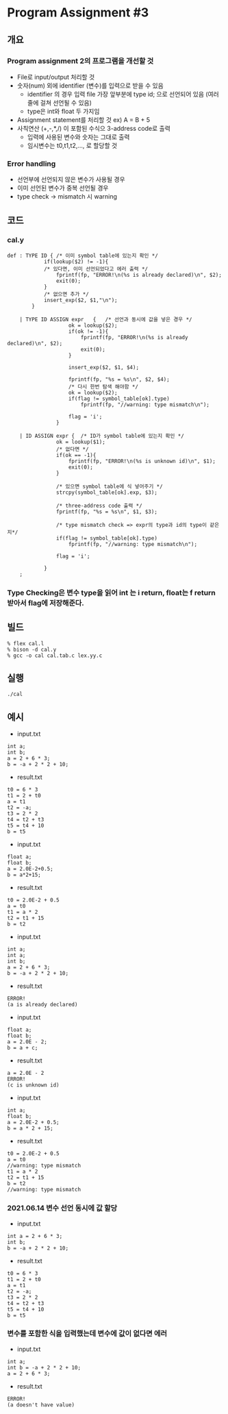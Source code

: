 # Program Assignment #3

## 개요
### Program assignment 2의 프로그램을 개선할 것
* File로 input/output 처리할 것
* 숫자(num) 외에 identifier (변수)를 입력으로 받을 수 있음
  * identifier 의 경우 입력 file 가장 앞부분에 type id; 으로 선언되어 있음 (여러줄에 걸쳐 선언될 수 있음)
  * type은 int와 float 두 가지임
* Assignment statement를 처리할 것 ex) A = B + 5
* 사칙연산 (+,-,*,/) 이 포함된 수식으 3-address code로 출력
  * 입력에 사용된 변수와 숫자는 그대로 출력
  * 임시변수는 t0,t1,t2,..., 로 할당할 것

### Error handling
* 선언부에 선언되지 않은 변수가 사용될 경우
* 이미 선언된 변수가 중복 선언될 경우
* type check -> mismatch 시 warning 

## 코드 
### cal.y
```
def	: TYPE ID {	/* 이미 symbol table에 있는지 확인 */
			if(lookup($2) != -1){
			/* 있다면, 이미 선언되었다고 에러 출력 */
				fprintf(fp, "ERROR!\n(%s is already declared)\n", $2);
				exit(0);
			}
			/* 없으면 추가 */
			insert_exp($2, $1,"\n");
		}

	| TYPE ID ASSIGN expr	{	/* 선언과 동시에 값을 넣은 경우 */
					ok = lookup($2);
					if(ok != -1){
						fprintf(fp, "ERROR!\n(%s is already declared)\n", $2);
						exit(0);
					}

					insert_exp($2, $1, $4);
					
					fprintf(fp, "%s = %s\n", $2, $4);
					/* 다시 한번 탐색 해야함 */
					ok = lookup($2);
					if(flag != symbol_table[ok].type)
						fprintf(fp, "//warning: type mismatch\n"); 

					flag = 'i';
				}
				
	| ID ASSIGN expr {	/* ID가 symbol table에 있는지 확인 */
				ok = lookup($1);
				/* 없다면 */
				if(ok == -1){
					fprintf(fp, "ERROR!\n(%s is unknown id)\n", $1);
					exit(0);
				}
				
				/* 있으면 symbol table에 식 넣어주기 */
				strcpy(symbol_table[ok].exp, $3);

				/* three-address code 출력 */
				fprintf(fp, "%s = %s\n", $1, $3);

				/* type mismatch check => expr의 type과 id의 type이 같은지*/
				if(flag != symbol_table[ok].type)
					fprintf(fp, "//warning: type mismatch\n");

				flag = 'i';
				
			}
	;

 ```
 ### Type Checking은 변수 type을 읽어 int 는 i return, float는 f return 받아서 flag에 저장해준다. 

## 빌드
```
% flex cal.l
% bison -d cal.y
% gcc -o cal cal.tab.c lex.yy.c
```

## 실행
```
./cal
```

## 예시
 * input.txt
 ```
 int a;
 int b;
 a = 2 + 6 * 3;
 b = -a + 2 * 2 + 10;
 ```
 * result.txt
 ```
 t0 = 6 * 3
 t1 = 2 + t0
 a = t1
 t2 = -a;
 t3 = 2 * 2
 t4 = t2 + t3
 t5 = t4 + 10
 b = t5
 ```
 
 * input.txt
 ```
 float a;
 float b;
 a = 2.0E-2+0.5;
 b = a*2+15;
 ```
 * result.txt
 ```
 t0 = 2.0E-2 + 0.5
 a = t0
 t1 = a * 2
 t2 = t1 + 15
 b = t2
 ```
 
 * input.txt
 ```
 int a;
 int a;
 int b;
 a = 2 + 6 * 3;
 b = -a + 2 * 2 + 10;
 ```
 * result.txt
 ```
 ERROR!
 (a is already declared)
 ```
 
 * input.txt
 ```
 float a;
 float b;
 a = 2.0E - 2;
 b = a + c;
 ```
 * result.txt
 ```
 a = 2.0E - 2
 ERROR!
 (c is unknown id)
 ```
 
 * input.txt
 ```
 int a;
 float b;
 a = 2.0E-2 + 0.5;
 b = a * 2 + 15;
 ```
 * result.txt
 ```
 t0 = 2.0E-2 + 0.5
 a = t0
 //warning: type mismatch
 t1 = a * 2
 t2 = t1 + 15
 b = t2
 //warning: type mismatch
 ```
 ### 2021.06.14 변수 선언 동시에 값 할당
 * input.txt
 ```
 int a = 2 + 6 * 3;
 int b;
 b = -a + 2 * 2 + 10;
 ```
 * result.txt
 ```
 t0 = 6 * 3
 t1 = 2 + t0
 a = t1
 t2 = -a;
 t3 = 2 * 2
 t4 = t2 + t3
 t5 = t4 + 10
 b = t5
 ```
 ### 변수를 포함한 식을 입력했는데 변수에 값이 없다면 에러
 * input.txt
 ```
 int a;
 int b = -a + 2 * 2 + 10;
 a = 2 + 6 * 3;
 ```
 * result.txt
 ```
 ERROR!
 (a doesn't have value)
 ```
 
